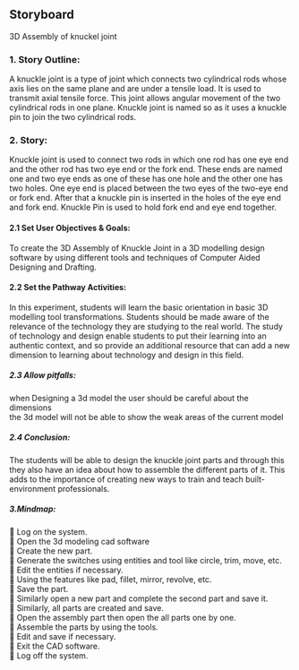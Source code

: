 ## Storyboard

3D Assembly of knuckel joint

### 1. Story Outline:
A knuckle joint is a type of joint which connects two cylindrical rods whose axis lies on the same plane and are under a tensile load. It is used to transmit axial tensile force.
This joint allows angular movement of the two cylindrical rods in one plane.
Knuckle joint is named so as it uses a knuckle pin to join the two cylindrical rods.


### 2. Story:

Knuckle joint is used to connect two rods in which one rod has one eye end and the other rod has two eye end or the fork end. These ends are named one and two eye ends as one of these has one hole and the other one has two holes.
One eye end is placed between the two eyes of the two-eye end or fork end. After that a knuckle pin is inserted in the holes of the eye end and fork end. Knuckle Pin is used to hold fork end and eye end together. 


#### 2.1 Set User Objectives & Goals:

To create the 3D Assembly of Knuckle Joint in a 3D modelling design software by using different tools and techniques of Computer Aided Designing and Drafting. 

#### 2.2 Set the Pathway Activities:

In this experiment, students will learn the basic orientation in basic 3D modelling tool transformations. Students should be made aware of the relevance of the technology they are studying to the real world. The study of technology and design enable students to put their learning into an authentic context, and so provide an additional resource that can add a new dimension to learning about technology and design in this field.



##### 2.3 Allow pitfalls:
when Designing a 3d model the user should be careful about the dimensions <br>
the 3d model will not be able to show the weak areas of the current model

##### 2.4 Conclusion:
The students will be able to design the knuckle joint parts and through this they also have an idea about how to assemble the different parts of it. This adds to the importance of creating new ways to train and teach built-environment professionals.

##### 3.Mindmap:

 Log on the system. <br>
 Open the 3d modeling cad software <br>
 Create the new part. <br>
 Generate the switches using entities and tool like circle, trim, move, etc.<br>
 Edit the entities if necessary. <br>
 Using the features like pad, fillet, mirror, revolve, etc. <br>
 Save the part. <br>
 Similarly open a new part and complete the second part and save it. <br>
 Similarly, all parts are created and save. <br>
 Open the assembly part then open the all parts one by one. <br>
 Assemble the parts by using the tools. <br>
 Edit and save if necessary.<br>
 Exit the CAD software. <br>
 Log off the system. <br>
